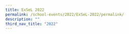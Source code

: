 ```yaml
---
title: ExSeL 2022
permalink: /school-events/2022/ExSeL-2022/permalink/
description: ""
third_nav_title: "2022"
---
```

